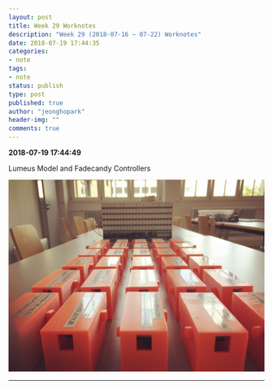 ```yaml
---
layout: post
title: Week 29 Worknotes
description: "Week 29 (2018-07-16 ~ 07-22) Worknotes"
date: 2018-07-19 17:44:35
categories:
- note
tags:
- note
status: publish
type: post
published: true
author: "jeonghopark"
header-img: ""
comments: true
---                             
```

**2018-07-19 17:44:49**                         

Lumeus Model and Fadecandy Controllers      

![/assets/images/2018/lumeus_controller.jpg](/assets/images/2018/lumeus_controller.jpg)     



---                     
